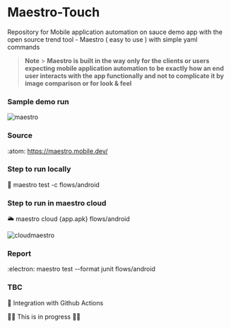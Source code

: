 # Maestro-Touch

Repository for Mobile application automation on sauce demo app with the open source trend tool - Maestro ( easy to use ) with simple yaml commands

> **Note** > **Maestro is built in the way only for the clients or users expecting mobile application automation to be exactly how an end user interacts with the app functionally and not to complicate it by image comparison or for look & feel**

### Sample demo run

![maestro](https://user-images.githubusercontent.com/85440725/209516398-305ff024-226c-45bb-b4e5-44cb48751390.gif)

### Source

:atom: https://maestro.mobile.dev/

### Step to run locally

:iphone: maestro test -c flows/android

### Step to run in maestro cloud

:sun_behind_large_cloud: maestro cloud {app.apk} flows/android

![cloudmaestro](https://user-images.githubusercontent.com/85440725/209555094-6f3f5064-a48e-4d02-92b7-9f71f9e44899.gif)


### Report

:electron: maestro test --format junit flows/android


### TBC

:wrestling: Integration with Github Actions

:mountain_biking_man: This is in progress :mountain_biking_man:
